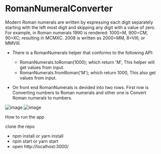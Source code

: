 # RomanNumeralConverter

Modern Roman numerals are written by expressing each digit separately starting with the left most
digit and skipping any digit with a value of zero. For example, in Roman numerals 1990 is rendered:
1000=M, 900=CM, 90=XC; resulting in MCMXC. 2008 is written as 2000=MM, 8=VIII; or MMVIII.

- There is a RomanNumerals helper that conforms to the following API:
  - RomanNumerals.toRoman(1000); which return 'M', This helper will get values from input.
  - RomanNumerals.fromRoman('M'); which return 1000, This also get values from input.
 
- On front end RomanNumerals is devided into two rows. First row is Converting numbers to Roman numerals and other one is Convert Roman numerals to numbers.

![image](https://user-images.githubusercontent.com/75301627/109319896-13d34480-7858-11eb-8754-18ef91249224.png)
![image](https://user-images.githubusercontent.com/75301627/109322770-5c403180-785b-11eb-9be0-f3a5c6e5db8d.png)

How to run the app

clone the repo
- npm install or yarn install
- npm start or yarn start
- open http://localhost:3000/

